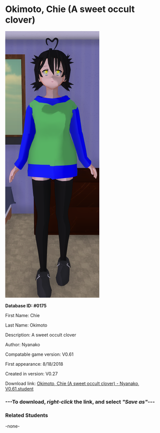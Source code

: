 # Okimoto, Chie (A sweet occult clover)

<img src="../../Files/Images/Okimoto, Chie (A sweet occult clover).png" title="Okimoto, Chie (A sweet occult clover) - Nyanako, V0.61">

**Database ID: #0175**

First Name: Chie

Last Name: Okimoto

Description: A sweet occult clover

Author: Nyanako

Compatable game version: V0.61

First appearance: 8/18/2018

Created in version: V0.27

Download link: <a href="https://raw.githubusercontent.com/Arbiter1223/Daigaku-Gurashi-Custom-Students/master/Files/Student%20Files/Okimoto%2C%20Chie%20(A%20sweet%20occult%20clover)%20-%20Nyanako%2C%20V0.61.student">Okimoto, Chie (A sweet occult clover) - Nyanako, V0.61.student</a>

### ---**To download, _right-click_ the link, and select _"Save as"_**---

### Related Students

-none-
